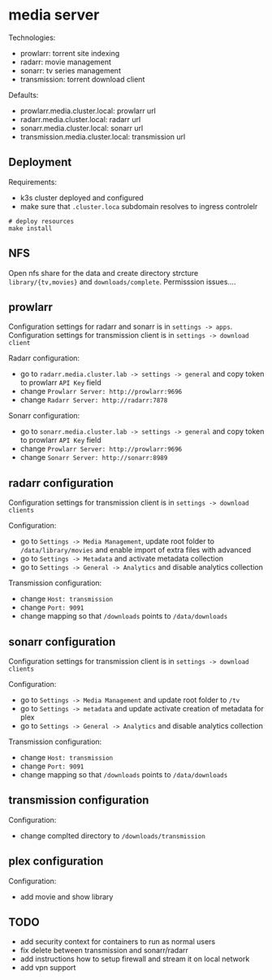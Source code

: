 # media server

Technologies:
- prowlarr: torrent site indexing
- radarr: movie management
- sonarr: tv series management
- transmission: torrent download client

Defaults:
- prowlarr.media.cluster.local: prowlarr url
- radarr.media.cluster.local: radarr url
- sonarr.media.cluster.local: sonarr url
- transmission.media.cluster.local: transmission url


## Deployment

Requirements:
- k3s cluster deployed and configured
- make sure that `.cluster.loca` subdomain resolves to ingress controlelr

```
# deploy resources
make install
```

## NFS
Open nfs share for the data and create directory strcture `library/{tv,movies}` and `downloads/complete`.
Permisssion issues....

## prowlarr

Configuration settings for radarr and sonarr is in `settings -> apps`.
Configuration settings for transmission client is in `settings -> download client`

Radarr configuration:
- go to `radarr.media.cluster.lab -> settings -> general` and copy token to prowlarr `API Key` field
- change `Prowlarr Server: http://prowlarr:9696`
- change `Radarr Server: http://radarr:7878`

Sonarr configuration:
- go to `sonarr.media.cluster.lab -> settings -> general` and copy token to prowlarr `API Key` field
- change `Prowlarr Server: http://prowlarr:9696`
- change `Sonarr Server: http://sonarr:8989`

## radarr configuration
Configuration settings for transmission client is in `settings -> download clients`

Configuration:
- go to `Settings -> Media Management`, update root folder to `/data/library/movies` and enable import of extra files with advanced
- go to `Settings -> Metadata` and activate metadata collection
- go to `Settings -> General -> Analytics` and disable analytics collection

Transmission configuration:
- change `Host: transmission`
- change `Port: 9091`
- change mapping so that `/downloads` points to `/data/downloads`


## sonarr configuration
Configuration settings for transmission client is in `settings -> download clients`

Configuration:
- go to `Settings -> Media Management` and update root folder to `/tv`
- go to `Settings -> metadata` and update activate creation of metadata for plex
- go to `Settings -> General -> Analytics` and disable analytics collection

Transmission configuration:
- change `Host: transmission`
- change `Port: 9091`
- change mapping so that `/downloads` points to `/data/downloads`


## transmission configuration
Configuration:
- change complted directory to `/downloads/transmission`


## plex configuration
Configuration:
- add movie and show library

## TODO
- add security context for containers to run as normal users
- fix delete between transmission and sonarr/radarr
- add instructions how to setup firewall and stream it on local network
- add vpn support

